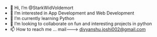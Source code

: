 - 👋 Hi, I’m @StarkWidVoldemort
- 👀 I’m interested in App Development and Web Development   
- 🌱 I’m currently learning Python
- 💞️ I’m looking to collaborate on fun and interesting projects in python 
- 📫 How to reach me ... mail---> divyanshu.joshi002@gmail.com 

<!---
StarkWidVoldemort/StarkWidVoldemort is a ✨ special ✨ repository because its `README.md` (this file) appears on your GitHub profile.
You can click the Preview link to take a look at your changes.
--->
